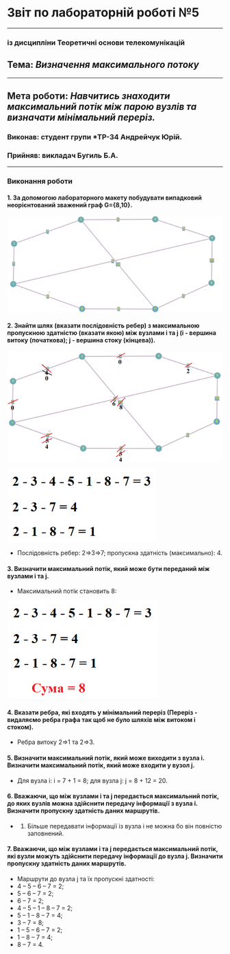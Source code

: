 # Звіт по лабораторній роботі №5
---
### із дисципліни Теоретичні основи телекомунікацій
## Тема: *Визначення максимального потоку*
---
## Мета роботи: *Навчитись знаходити максимальний потік між парою вузлів та визначати мінімальний переріз.*

### Виконав: студент групи *ТР-34 Андрейчук Юрій.
### Прийняв: викладач Бугиль Б.А.
---

### Виконання роботи
#### 1.	За допомогою лабораторного макету побудувати випадковий неорієнтований зважений граф G={8,10}.

![image](https://github.com/YriyAndreychyk2001/lab_5/blob/main/118375595-470db000-b5cb-11eb-807a-631be1a49d24.png)

#### 2.	Знайти шлях (вказати послідовність ребер) з максимальною пропускною здатністю (вказати якою) між вузлами i та j (i - вершина витоку (початкова); j - вершина стоку (кінцева)).

![image](https://github.com/YriyAndreychyk2001/lab_5/blob/main/118375608-64db1500-b5cb-11eb-8553-09b1d13661bc.png)

![image](https://github.com/YriyAndreychyk2001/lab_5/blob/main/118375610-686e9c00-b5cb-11eb-9a97-9a2aa7609e52.png)

* Послідовність ребер: 2=>3=>7; пропускна здатність (максимально): 4. 

#### 3.	Визначити максимальний потік, який може бути переданий між вузлами i та j.
* Максимальний потік становить 8:

![image](https://github.com/YriyAndreychyk2001/lab_5/blob/main/118375627-83d9a700-b5cb-11eb-9f42-9fba9d04cba1.png)

#### 4.	Вказати ребра, які входять у мінімальний переріз (Переріз - видаляємо ребра графа так щоб не було шляхів між витоком і стоком).
* Ребра витоку 2=>1 та 2=>3.

#### 5.	Визначити максимальний потік, який може виходити з вузла i. Визначити максимальний потік, який може входити у вузол j.
* Для вузла і: і = 7 + 1 = 8; для вузла j: j = 8 + 12 = 20.

#### 6.	Вважаючи, що між вузлами i та j передається максимальний потік, до яких вузлів можна здійснити передачу інформації з вузла і. Визначити пропускну здатність даних маршрутів.
* 1.	Більше передавати інформації із вузла і не можна бо він повністю заповнений.

#### 7.	Вважаючи, що між вузлами i та j передається максимальний потік, які вузли можуть здійснити передачу інформації до вузла j. Визначити пропускну здатність даних маршрутів.
* Маршрути до вузла j та їх пропускні здатності:  
* 4 – 5 – 6 – 7 = 2;  
* 5 – 6 – 7 = 2;  
* 6 – 7 = 2;  
* 4 – 5 – 1 – 8 – 7 = 2;  
* 5 – 1 – 8 – 7 = 4;  
* 3 – 7 = 8;  
* 1 – 5 – 6 – 7 = 2;  
* 1 – 8 – 7 = 4;  
* 8 – 7 = 4.
